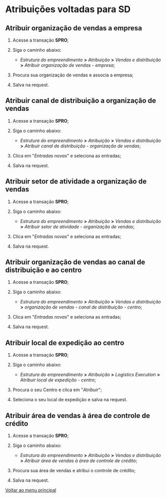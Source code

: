 # Atribuições voltadas para SD

## Atribuir organização de vendas a empresa

1. Acesse a transação **SPRO**;
2. Siga o caminho abaixo:

    - *Estrutura do empreendimento* **>** *Atribuição* **>** *Vendas e distribuição* **>** *Atribuir organização de vendas - empresa*;

3. Procura sua organização de vendas e associa a empresa; 
4. Salva na request.


## Atribuir canal de distribuição a organização de vendas

1. Acesse a transação **SPRO**;
2. Siga o caminho abaixo:

    - *Estrutura do empreendimento* **>** *Atribuição* **>** *Vendas e distribuição* **>** *Atribuir canal de distribuição - organização de vendas*;

3. Clica em "*Entradas novas*" e seleciona as entradas; 
4. Salva na request.


## Atribuir setor de atividade a organização de vendas

1. Acesse a transação **SPRO**;
2. Siga o caminho abaixo:

    - *Estrutura do empreendimento* **>** *Atribuição* **>** *Vendas e distribuição* **>** *Atribuir setor de atividade - organização de vendas*;

3. Clica em "*Entradas novas*" e seleciona as entradas; 
4. Salva na request.


## Atribuir organização de vendas ao canal de distribuição e ao centro

1. Acesse a transação **SPRO**;
2. Siga o caminho abaixo:

    - *Estrutura do empreendimento* **>** *Atribuição* **>** *Vendas e distribuição* **>** *organização de vendas - canal de distribuição - centro*;

3. Clica em "*Entradas novas*" e seleciona as entradas;
4. Salva na request.


## Atribuir local de expedição ao centro

1. Acesse a transação **SPRO**;
2. Siga o caminho abaixo:

    - *Estrutura do empreendimento* **>** *Atribuição* **>** *Logistics Execution* **>** *Atribuir local de expedição - centro*;

3. Procura o seu Centro e clica em "*Atribuir*";
4. Seleciona o seu local de expedição e salva na request.


## Atribuir área de vendas à área de controle de crédito

1. Acesse a transação **SPRO**;
2. Siga o caminho abaixo:

    - *Estrutura do empreendimento* **>** *Atribuição* **>** *Vendas e distribuição* **>** *Atribuir área de vendas à área de controle de crédito*;

3. Procura sua área de vendas e atribui o controle de crédito;
4. Salva na request.


[Voltar ao menu principal](./README.md)